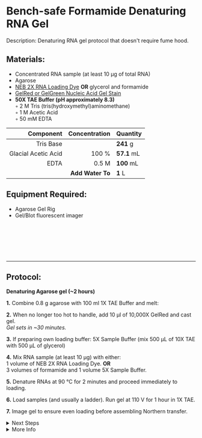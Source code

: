 Bench-safe Formamide Denaturing RNA Gel
================================================================================
Description: Denaturing RNA gel protocol that doesn't require fume hood.

Materials:
--------------------------------------------------------------------------------
  * Concentrated RNA sample (at least 10 µg of total RNA)
  * Agarose
  * [NEB 2X RNA Loading Dye](https://www.neb.com/products/b0363-rna-loading-dye-2x) **OR** glycerol and formamide
  * [GelRed or GelGreen Nucleic Acid Gel Stain](https://biotium.com/technology/nucleic-acid-gel-stains/gelred-gelgreen-dna-gel-stains/)
  * **50X TAE Buffer (pH approximately 8.3)**  
    ◦ 2 M Tris (tris(hydroxymethyl)aminomethane)  
    ◦ 1 M Acetic Acid  
    ◦ 50 mM EDTA
    
  | Component | Concentration | Quantity | 
  | ---------: | ---------: | :---------- |
  | Tris Base | | **241**  g | 
  | Glacial Acetic Acid | 100 % | **57.1**  mL |
  | EDTA | 0.5 M | **100**  mL |
  || **Add Water To** | **1** L |

Equipment Required:
--------------------------------------------------------------------------------
  * Agarose Gel Rig
  * Gel/Blot fluorescent imager

<br/><br/><br/><br/><br/>

___
Protocol:
--------------------------------------------------------------------------------

**Denaturing Agarose gel (~2 hours)**  

**1.** Combine 0.8 g agarose with 100 ml 1X TAE Buffer and melt:  
  
**2.** When no longer too hot to handle, add 10 µl of 10,000X GelRed and cast gel.<br/>
_Gel sets in ~30 minutes._

**3.** If preparing own loading buffer: 5X Sample Buffer (mix 500 µL of 10X TAE with 500 µL of glycerol)

**4.** Mix RNA sample (at least 10 µg) with either:<br/>
1 volume of NEB 2X RNA Loading Dye. **OR**<br/>
3 volumes of formamide and 1 volume 5X Sample Buffer.

**5.** Denature RNAs at 90 °C for 2 minutes and proceed immediately to loading.

**6.** Load samples (and usually a ladder). Run gel at 110 V for 1 hour in 1X TAE.<br/>

**7.** Image gel to ensure even loading before assembling Northern transfer.
  
<!-- The text below creates dropdown lists for links to next steps or hyperlinks -->

<details>
  <summary>Next Steps</summary>
  
</p> <a href="./RNA-Electroblotting.md">
RNA Electroblotting</a>

</p> <a href="./Near-IR-Northern.md">
Near-IR Northern </a>

</details>

<details>
  <summary>More Info</summary>
  
  <a href="https://doi.org/10.1016/j.ab.2004.09.010">
Original paper demonstrating denaturing TAE gel</a>

</details>
